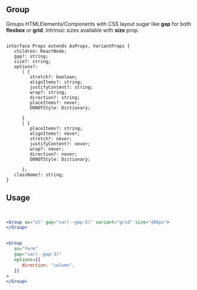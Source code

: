 ## Group

Groups HTMLElements/Components with CSS layout sugar like **gap** for both **flexbox** or **grid**. Intrinsic sizes available with **size** prop.  


```tsx

interface Props extends AsProps, VariantProps {
   children: ReactNode;
   gap?: string;
   size?: string;
   options?:
      | {
         stretch?: boolean;
         alignItems?: string;
         justifyContent?: string;
         wrap?: string;
         direction?: string;
         placeItems?: never;
         DONOTStyle: Dictionary;

      }
      | {
         placeItems?: string;
         alignItems?: never;
         stretch?: never;
         justifyContent?: never;
         wrap?: never;
         direction?: never;
         DONOTStyle: Dictionary;

      };
   className?: string;
}

```

## Usage


```jsx

 
<Group as="ul" gap="var(--gap-5)" variant="grid" size="480px">
</Group>


<Group
   as="form"
   gap="var(--gap-3)"
   options={{
      direction: "column",
   }}
>
</Group>




```
